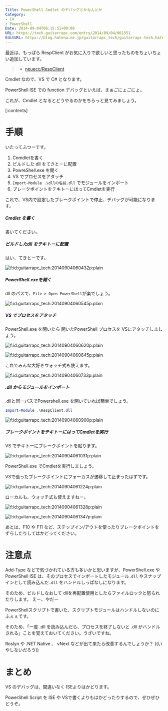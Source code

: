 ```yaml
---
Title: PowerShell Cmdlet のデバッグとかなんとか
Category:
- C#
- PowerShell
Date: 2014-09-04T06:15:51+09:00
URL: https://tech.guitarrapc.com/entry/2014/09/04/061551
EditURL: https://blog.hatena.ne.jp/guitarrapc_tech/guitarrapc-tech.hatenablog.com/atom/entry/12921228815731972594
---
```


最近は、もっぱら RespClient がお気に入りで欲しいと思ったものをちょいちょい追加しています。

> - [neuecc/RespClient](https://github.com/neuecc/RespClient)

Cmdlet なので、VS で C# となります。

PowerShell ISE での function デバッグといえば、まぁごにょごにょ。

これが、Cmdlet となるとどうやるのかをちらっと見てみましょう。

[:contents]

# 手順

いたってふつーです。

1. Cnmdletを書く
2. ビルドした dll をてきとーに配置
3. PowreShell.exe を開く
4. VS でプロセスをアタッチ
5. ```Import-Module .\dllの名前.dll``` でモジュールをインポート
6. ブレークポイントをテキトーにはってCmdletを実行


これで、VS内で設定したブレークポイントで停止、デバッグが可能になります。

##### Cmdlet を書く

書いてください。

##### ビルドしたdll をテキトーに配置

はい、てきとーです。

<p><span itemscope itemtype="https://schema.org/Photograph"><img src="https://cdn-ak.f.st-hatena.com/images/fotolife/g/guitarrapc_tech/20140904/20140904060432.png" alt="f:id:guitarrapc_tech:20140904060432p:plain" title="f:id:guitarrapc_tech:20140904060432p:plain" class="hatena-fotolife" itemprop="image"></span></p>

##### PowerShell.exeを開く

dll のパスで、```File > Open PowerShell```が楽でしょう。

<p><span itemscope itemtype="https://schema.org/Photograph"><img src="https://cdn-ak.f.st-hatena.com/images/fotolife/g/guitarrapc_tech/20140904/20140904060545.png" alt="f:id:guitarrapc_tech:20140904060545p:plain" title="f:id:guitarrapc_tech:20140904060545p:plain" class="hatena-fotolife" itemprop="image"></span></p>

##### VS でプロセスをアタッチ

PowerShell.exe を開いたら 開いたPowerShell プロセスを VSにアタッチしましょう。

<p><span itemscope itemtype="https://schema.org/Photograph"><img src="https://cdn-ak.f.st-hatena.com/images/fotolife/g/guitarrapc_tech/20140904/20140904060620.png" alt="f:id:guitarrapc_tech:20140904060620p:plain" title="f:id:guitarrapc_tech:20140904060620p:plain" class="hatena-fotolife" itemprop="image"></span></p>

<p><span itemscope itemtype="https://schema.org/Photograph"><img src="https://cdn-ak.f.st-hatena.com/images/fotolife/g/guitarrapc_tech/20140904/20140904060645.png" alt="f:id:guitarrapc_tech:20140904060645p:plain" title="f:id:guitarrapc_tech:20140904060645p:plain" class="hatena-fotolife" itemprop="image"></span></p>

これでみんな大好きウォッチ式も使えます。

<p><span itemscope itemtype="https://schema.org/Photograph"><img src="https://cdn-ak.f.st-hatena.com/images/fotolife/g/guitarrapc_tech/20140904/20140904060733.png" alt="f:id:guitarrapc_tech:20140904060733p:plain" title="f:id:guitarrapc_tech:20140904060733p:plain" class="hatena-fotolife" itemprop="image"></span></p>

##### .dll からモジュールをインポート

.dllと同一パスでPowershell.exe を開いていれば簡単でしょう。

```ps1
Import-Module .\RespClient.dll
```

<p><span itemscope itemtype="https://schema.org/Photograph"><img src="https://cdn-ak.f.st-hatena.com/images/fotolife/g/guitarrapc_tech/20140904/20140904060900.png" alt="f:id:guitarrapc_tech:20140904060900p:plain" title="f:id:guitarrapc_tech:20140904060900p:plain" class="hatena-fotolife" itemprop="image"></span></p>

##### ブレークポイントをテキトーにはってCmdletを実行

VS でテキトーにブレークポイントを貼ります。

<p><span itemscope itemtype="https://schema.org/Photograph"><img src="https://cdn-ak.f.st-hatena.com/images/fotolife/g/guitarrapc_tech/20140904/20140904061031.png" alt="f:id:guitarrapc_tech:20140904061031p:plain" title="f:id:guitarrapc_tech:20140904061031p:plain" class="hatena-fotolife" itemprop="image"></span></p>

PowerShell.exe でCmdletを実行しましょう。

VSで張ったブレークポイントにフォーカスが遷移して止まったはずです。

<p><span itemscope itemtype="https://schema.org/Photograph"><img src="https://cdn-ak.f.st-hatena.com/images/fotolife/g/guitarrapc_tech/20140904/20140904061224.png" alt="f:id:guitarrapc_tech:20140904061224p:plain" title="f:id:guitarrapc_tech:20140904061224p:plain" class="hatena-fotolife" itemprop="image"></span></p>

ローカルも、ウォッチ式も使えますねー。

<p><span itemscope itemtype="https://schema.org/Photograph"><img src="https://cdn-ak.f.st-hatena.com/images/fotolife/g/guitarrapc_tech/20140904/20140904061328.png" alt="f:id:guitarrapc_tech:20140904061328p:plain" title="f:id:guitarrapc_tech:20140904061328p:plain" class="hatena-fotolife" itemprop="image"></span></p>

<p><span itemscope itemtype="https://schema.org/Photograph"><img src="https://cdn-ak.f.st-hatena.com/images/fotolife/g/guitarrapc_tech/20140904/20140904061347.png" alt="f:id:guitarrapc_tech:20140904061347p:plain" title="f:id:guitarrapc_tech:20140904061347p:plain" class="hatena-fotolife" itemprop="image"></span></p>

あとは、F10 や F11 など、ステップイン/アウトを使ったりブレークポイントをずらしたりしてはかどってください。

# 注意点

Add-Type などで気づかれている方も多いかと思いますが、PowerShell.exe や PowerShell ISE は、そのプロセスでインポートしたモジュール```.dll``` やスナップインとして読み込んだ```.dll``` をハンドルしっぱなしになります。

そのため、ビルドしなおして dllを再配置使用としたらファイルロックと怒られたりします。 えー、やだー

PowerShellスクリプトで書いた、スクリプトモジュールはハンドルしないのにふぇぇです。

そのため、「一度 .dll を読み込んだら、プロセスを終了しないと .dll がハンドルされる」ことを覚えておいてください。うざいですね。

Roslyn や .NET Native 、 vNext などが出て来たら改善するんでしょうか？ ((いやしないだろう))

# まとめ

VS のデバッグは、間違いなく ISEよりはかどります。

PowerShell Script を ISE や VSで書くよりもはかどったりするので、ぜひぜひどうぞ。
